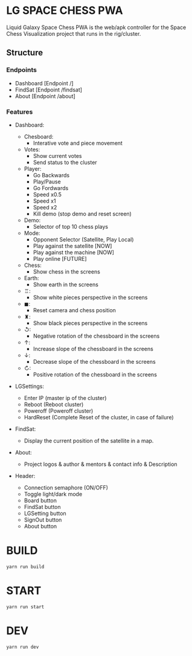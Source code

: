 # LG SPACE CHESS PWA
Liquid Galaxy Space Chess PWA is the web/apk controller for the Space Chess Visualization project that runs in the rig/cluster.

## Structure
### Endpoints
- Dashboard [Endpoint /]
- FindSat [Endpoint /findsat]
- About [Endpoint /about]

### Features

- Dashboard:
  - Chesboard:
    - Interative vote and piece movement
  - Votes:
    - Show current votes
    - Send status to the cluster
  - Player:
    - Go Backwards
    - Play/Pause
    - Go Fordwards
    - Speed x0.5
    - Speed x1
    - Speed x2
    - Kill demo (stop demo and reset screen)
  - Demo:
    - Selector of top 10 chess plays
  - Mode:
    - Opponent Selector (Satellite, Play Local)
    - Play against the satellite [NOW]
    - Play against the machine [NOW]
    - Play online [FUTURE]
  - Chess:
    - Show chess in the screens
  - Earth:
    - Show earth in the screens
  - ♖:
    - Show white pieces perspective in the screens
  - ◼:
    - Reset camera and chess position
  - ♜:
    - Show black pieces perspective in the screens
  - ↺: 
    - Negative rotation of the chessboard in the screens
  - ↑:
    - Increase slope of the chessboard in the screens
  - ↓:
    - Decrease slope of the chessboard in the screens
  - ↻:
    - Positive rotation of the chessboard in the screens


- LGSettings:
  - Enter IP (master ip of the cluster)
  - Reboot (Reboot cluster)
  - Poweroff (Poweroff cluster)
  - HardReset (Complete Reset of the cluster, in case of failure)

- FindSat:
  - Display the current position of the satellite in a map.

- About:
  - Project logos & author & mentors & contact info & Description

- Header:
  - Connection semaphore (ON/OFF)
  - Toggle light/dark mode
  - Board button
  - FindSat button
  - LGSetting button
  - SignOut button
  - About button


# BUILD
```
yarn run build
```
# START
```
yarn run start
```

# DEV
```
yarn run dev
```

